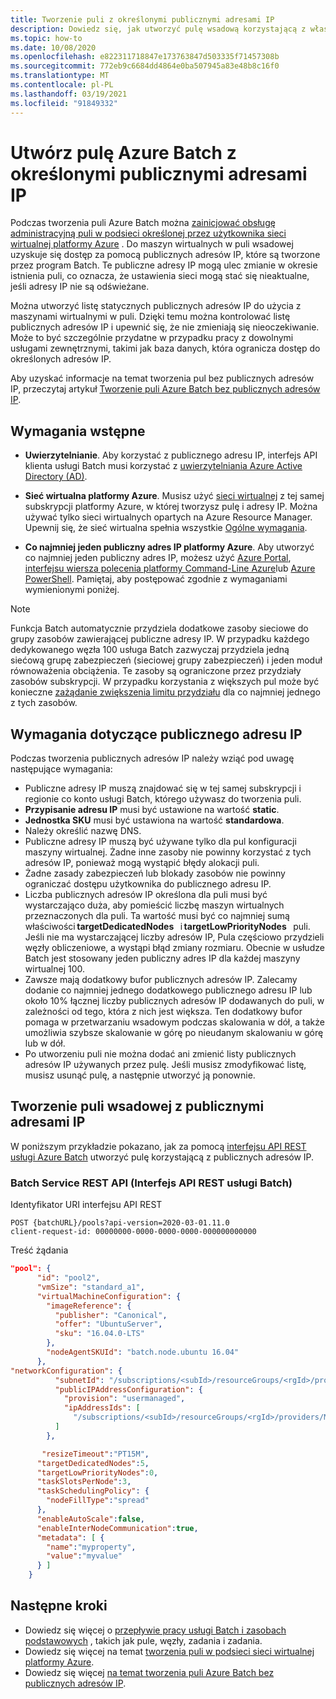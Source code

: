 ```yaml
---
title: Tworzenie puli z określonymi publicznymi adresami IP
description: Dowiedz się, jak utworzyć pulę wsadową korzystającą z własnych publicznych adresów IP.
ms.topic: how-to
ms.date: 10/08/2020
ms.openlocfilehash: e822311718847e173763847d503335f71457308b
ms.sourcegitcommit: 772eb9c6684dd4864e0ba507945a83e48b8c16f0
ms.translationtype: MT
ms.contentlocale: pl-PL
ms.lasthandoff: 03/19/2021
ms.locfileid: "91849332"
---
```

# <a name="create-an-azure-batch-pool-with-specified-public-ip-addresses"></a>Utwórz pulę Azure Batch z określonymi publicznymi adresami IP

Podczas tworzenia puli Azure Batch można [zainicjować obsługę administracyjną puli w podsieci określonej przez użytkownika sieci wirtualnej platformy Azure](batch-virtual-network.md) . Do maszyn wirtualnych w puli wsadowej uzyskuje się dostęp za pomocą publicznych adresów IP, które są tworzone przez program Batch. Te publiczne adresy IP mogą ulec zmianie w okresie istnienia puli, co oznacza, że ustawienia sieci mogą stać się nieaktualne, jeśli adresy IP nie są odświeżane.

Można utworzyć listę statycznych publicznych adresów IP do użycia z maszynami wirtualnymi w puli. Dzięki temu można kontrolować listę publicznych adresów IP i upewnić się, że nie zmieniają się nieoczekiwanie. Może to być szczególnie przydatne w przypadku pracy z dowolnymi usługami zewnętrznymi, takimi jak baza danych, która ogranicza dostęp do określonych adresów IP.

Aby uzyskać informacje na temat tworzenia pul bez publicznych adresów IP, przeczytaj artykuł [Tworzenie puli Azure Batch bez publicznych adresów IP](./batch-pool-no-public-ip-address.md).

## <a name="prerequisites"></a>Wymagania wstępne

- **Uwierzytelnianie**. Aby korzystać z publicznego adresu IP, interfejs API klienta usługi Batch musi korzystać z [uwierzytelniania Azure Active Directory (AD)](batch-aad-auth.md).

- **Sieć wirtualna platformy Azure**. Musisz użyć [sieci wirtualnej](batch-virtual-network.md) z tej samej subskrypcji platformy Azure, w której tworzysz pulę i adresy IP. Można używać tylko sieci wirtualnych opartych na Azure Resource Manager. Upewnij się, że sieć wirtualna spełnia wszystkie [Ogólne wymagania](batch-virtual-network.md#vnet-requirements).

- **Co najmniej jeden publiczny adres IP platformy Azure**. Aby utworzyć co najmniej jeden publiczny adres IP, możesz użyć [Azure Portal](../virtual-network/virtual-network-public-ip-address.md#create-a-public-ip-address), [interfejsu wiersza polecenia platformy Command-Line Azure](/cli/azure/network/public-ip#az-network-public-ip-create)lub [Azure PowerShell](/powershell/module/az.network/new-azpublicipaddress). Pamiętaj, aby postępować zgodnie z wymaganiami wymienionymi poniżej.

> [!NOTE]
> Funkcja Batch automatycznie przydziela dodatkowe zasoby sieciowe do grupy zasobów zawierającej publiczne adresy IP. W przypadku każdego dedykowanego węzła 100 usługa Batch zazwyczaj przydziela jedną siećową grupę zabezpieczeń (sieciowej grupy zabezpieczeń) i jeden moduł równoważenia obciążenia. Te zasoby są ograniczone przez przydziały zasobów subskrypcji. W przypadku korzystania z większych pul może być konieczne [zażądanie zwiększenia limitu przydziału](batch-quota-limit.md#increase-a-quota) dla co najmniej jednego z tych zasobów.

## <a name="public-ip-address-requirements"></a>Wymagania dotyczące publicznego adresu IP

Podczas tworzenia publicznych adresów IP należy wziąć pod uwagę następujące wymagania:

- Publiczne adresy IP muszą znajdować się w tej samej subskrypcji i regionie co konto usługi Batch, którego używasz do tworzenia puli.
- **Przypisanie adresu IP** musi być ustawione na wartość **static**.
- **Jednostka SKU** musi być ustawiona na wartość **standardowa**.
- Należy określić nazwę DNS.
- Publiczne adresy IP muszą być używane tylko dla pul konfiguracji maszyny wirtualnej. Żadne inne zasoby nie powinny korzystać z tych adresów IP, ponieważ mogą wystąpić błędy alokacji puli.
- Żadne zasady zabezpieczeń lub blokady zasobów nie powinny ograniczać dostępu użytkownika do publicznego adresu IP.
- Liczba publicznych adresów IP określona dla puli musi być wystarczająco duża, aby pomieścić liczbę maszyn wirtualnych przeznaczonych dla puli. Ta wartość musi być co najmniej sumą właściwości **targetDedicatedNodes**   i **targetLowPriorityNodes**   puli. Jeśli nie ma wystarczającej liczby adresów IP, Pula częściowo przydzieli węzły obliczeniowe, a wystąpi błąd zmiany rozmiaru. Obecnie w usłudze Batch jest stosowany jeden publiczny adres IP dla każdej maszyny wirtualnej 100.
- Zawsze mają dodatkowy bufor publicznych adresów IP. Zalecamy dodanie co najmniej jednego dodatkowego publicznego adresu IP lub około 10% łącznej liczby publicznych adresów IP dodawanych do puli, w zależności od tego, która z nich jest większa. Ten dodatkowy bufor pomaga w przetwarzaniu wsadowym podczas skalowania w dół, a także umożliwia szybsze skalowanie w górę po nieudanym skalowaniu w górę lub w dół.
- Po utworzeniu puli nie można dodać ani zmienić listy publicznych adresów IP używanych przez pulę. Jeśli musisz zmodyfikować listę, musisz usunąć pulę, a następnie utworzyć ją ponownie.

## <a name="create-a-batch-pool-with-public-ip-addresses"></a>Tworzenie puli wsadowej z publicznymi adresami IP

W poniższym przykładzie pokazano, jak za pomocą [interfejsu API REST usługi Azure Batch](/rest/api/batchservice/pool/add) utworzyć pulę korzystającą z publicznych adresów IP.

### <a name="batch-service-rest-api"></a>Batch Service REST API (Interfejs API REST usługi Batch)

Identyfikator URI interfejsu API REST

```http
POST {batchURL}/pools?api-version=2020-03-01.11.0
client-request-id: 00000000-0000-0000-0000-000000000000
```

Treść żądania

```json
"pool": {
      "id": "pool2",
      "vmSize": "standard_a1",
      "virtualMachineConfiguration": {
        "imageReference": {
          "publisher": "Canonical",
          "offer": "UbuntuServer",
          "sku": "16.04.0-LTS"
        },
        "nodeAgentSKUId": "batch.node.ubuntu 16.04"
      },
"networkConfiguration": {
          "subnetId": "/subscriptions/<subId>/resourceGroups/<rgId>/providers/Microsoft.Network/virtualNetworks/<vNetId>/subnets/<subnetId>",
          "publicIPAddressConfiguration": {
            "provision": "usermanaged",
            "ipAddressIds": [
              "/subscriptions/<subId>/resourceGroups/<rgId>/providers/Microsoft.Network/publicIPAddresses/<publicIpId>"
          ]
        },

       "resizeTimeout":"PT15M",
      "targetDedicatedNodes":5,
      "targetLowPriorityNodes":0,
      "taskSlotsPerNode":3,
      "taskSchedulingPolicy": {
        "nodeFillType":"spread"
      },
      "enableAutoScale":false,
      "enableInterNodeCommunication":true,
      "metadata": [ {
        "name":"myproperty",
        "value":"myvalue"
      } ]
    }
```

## <a name="next-steps"></a>Następne kroki

- Dowiedz się więcej o [przepływie pracy usługi Batch i zasobach podstawowych](batch-service-workflow-features.md) , takich jak pule, węzły, zadania i zadania.
- Dowiedz się więcej na temat [tworzenia puli w podsieci sieci wirtualnej platformy Azure](batch-virtual-network.md).
- Dowiedz się więcej [na temat tworzenia puli Azure Batch bez publicznych adresów IP](./batch-pool-no-public-ip-address.md).


